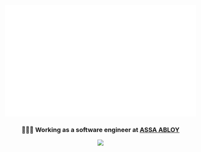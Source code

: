 <p align="center">
<img src="https://github.com/sofiapatrocinio/github-stats/blob/master/generated/overview.svg#gh-dark-mode-only" />
</p>

<h3 align="center">
  👩🏻‍💻 Working as a software engineer at <a href="https://www.assaabloy.com/" target="_blank">ASSA ABLOY</a
<h3>
  
  
<p align="center">
  <img src="https://github-readme-stats-three-mu-85.vercel.app/api?username=sofiapatrocinio&theme=nightowl&show_icons=true" />
</p>
<br>

